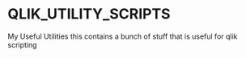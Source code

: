 # QLIK_UTILITY_SCRIPTS
My Useful Utilities
this contains a bunch of stuff that is useful for qlik scripting
